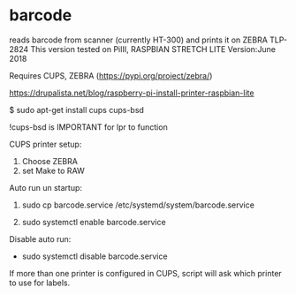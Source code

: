 # barcode
reads barcode from scanner (currently HT-300) and prints it on ZEBRA TLP-2824
This version tested on PiIII, RASPBIAN STRETCH LITE
Version:June 2018

Requires CUPS, ZEBRA (https://pypi.org/project/zebra/)

https://drupalista.net/blog/raspberry-pi-install-printer-raspbian-lite

$ sudo apt-get install cups cups-bsd

!cups-bsd is IMPORTANT for lpr to function

CUPS printer setup:

1. Choose ZEBRA
2. set Make to RAW

Auto run un startup:

1. sudo cp barcode.service /etc/systemd/system/barcode.service

2. sudo systemctl enable barcode.service

Disable auto run:

- sudo systemctl disable barcode.service

If more than one printer is configured in CUPS, script will ask which printer to use for labels.
